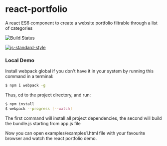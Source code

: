 # react-portfolio

A react ES6 component to create a website portfolio filtrable through a list of categories

[![Build
Status](https://travis-ci.org/antoniogiordano/react-portfolio.svg)](https://travis-ci.org/antoniogiordano/react-portfolio)

[![js-standard-style](https://cdn.rawgit.com/feross/standard/master/badge.svg)](https://github.com/feross/standard)

### Local Demo

Install webpack global if you don't have it in your system by running this command in a terminal:
```sh
$ npm i webpack -g
```

Thus, cd to the project directory, and run:
```sh
$ npm install
$ webpack --progress [--watch]
```
The first command will install all project dependencies, the second will build the bundle.js starting from app.js file

Now you can open examples/examples1.html file with your favourite browser and watch the react portfolio demo.
